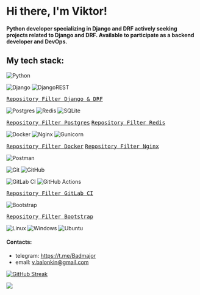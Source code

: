 # Hi there, I'm Viktor!

#### Python developer specializing in Django and DRF actively seeking projects related to Django and DRF. Available to participate as a backend developer and DevOps.


## My tech stack:
![Python](https://img.shields.io/badge/Python-3776AB.svg?style=for-the-badge&logo=Python&logoColor=white)

![Django](https://img.shields.io/badge/django-%23092E20.svg?style=for-the-badge&logo=django&logoColor=white)
![DjangoREST](https://img.shields.io/badge/DJANGO-REST-ff1709?style=for-the-badge&logo=django&logoColor=white&color=ff1709&labelColor=gray)

<kbd>[Repository Filter Django & DRF](https://github.com/search?q=owner%3ABadmajor++topic%3Adjango-rest-framework&type=repositories)</kbd>

![Postgres](https://img.shields.io/badge/postgres-%23316192.svg?style=for-the-badge&logo=postgresql&logoColor=white)
![Redis](https://img.shields.io/badge/redis-%23DD0031.svg?style=for-the-badge&logo=redis&logoColor=white)
![SQLite](https://img.shields.io/badge/sqlite-%2307405e.svg?style=for-the-badge&logo=sqlite&logoColor=white)

<kbd>[Repository Filter Postgres](https://github.com/search?q=owner%3ABadmajor++topic%3Apostgresql&type=repositories)</kbd>
<kbd>[Repository Filter Redis](https://github.com/search?q=owner%3ABadmajor++topic%3Aredis&type=repositories)</kbd>

![Docker](https://img.shields.io/badge/docker-%230db7ed.svg?style=for-the-badge&logo=docker&logoColor=white)
![Nginx](https://img.shields.io/badge/nginx-%23009639.svg?style=for-the-badge&logo=nginx&logoColor=white)
![Gunicorn](https://img.shields.io/badge/gunicorn-%298729.svg?style=for-the-badge&logo=gunicorn&logoColor=white)

<kbd>[Repository Filter Docker](https://github.com/search?q=owner%3ABadmajor++topic%3ADocker&type=repositories)</kbd>
<kbd>[Repository Filter Nginx](https://github.com/search?q=owner%3ABadmajor++topic%3ANginx&type=repositories)</kbd>

![Postman](https://img.shields.io/badge/Postman-FF6C37?style=for-the-badge&logo=postman&logoColor=white)

![Git](https://img.shields.io/badge/git-%23F05033.svg?style=for-the-badge&logo=git&logoColor=white)
![GitHub](https://img.shields.io/badge/github-%23121011.svg?style=for-the-badge&logo=github&logoColor=white)

![GitLab CI](https://img.shields.io/badge/gitlab%20ci-%23181717.svg?style=for-the-badge&logo=gitlab&logoColor=white)
![GitHub Actions](https://img.shields.io/badge/github%20actions-%232671E5.svg?style=for-the-badge&logo=githubactions&logoColor=white)


<kbd>[Repository Filter GitLab CI](https://github.com/search?q=owner%3ABadmajor++topic%3Acicd&type=repositories)</kbd>

![Bootstrap](https://img.shields.io/badge/Bootstrap-7952B3.svg?style=for-the-badge&logo=Bootstrap&logoColor=white)

<kbd>[Repository Filter Bootstrap](https://github.com/search?q=owner%3ABadmajor++topic%3Abootstrap&type=repositories)</kbd>


![Linux](https://img.shields.io/badge/Linux-FCC624?style=for-the-badge&logo=linux&logoColor=black)
![Windows](https://img.shields.io/badge/Windows-0078D6?style=for-the-badge&logo=windows&logoColor=white)
![Ubuntu](https://img.shields.io/badge/Ubuntu-E95420?style=for-the-badge&logo=ubuntu&logoColor=white)

#### Contacts:

- telegram: https://t.me/Badmajor
- email: v.balonkin@gmail.com



[![GitHub Streak](https://github-readme-streak-stats.herokuapp.com/?user=badmajor)](https://git.io/streak-stats)

![](https://komarev.com/ghpvc/?username=badmajor)
